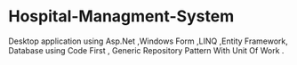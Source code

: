 # Hospital-Managment-System
Desktop application using Asp.Net ,Windows Form ,LINQ ,Entity Framework, Database using Code First , Generic Repository Pattern With Unit Of Work .
